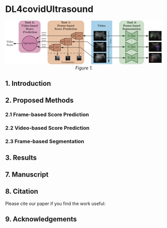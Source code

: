 # DL4covidUltrasound

<p align="center">
    <img src="./imgs/teaser_rebuttal.png"/> <br />
    <em> 
    Figure 1.
    </em>
</p>

## 1. Introduction

## 2. Proposed Methods

### 2.1 Frame-based Score Prediction

### 2.2 Video-based Score Prediction

### 2.3 Frame-based Segmentation

## 3. Results

## 7. Manuscript

## 8. Citation

Please cite our paper if you find the work useful: 

 
 ## 9. Acknowledgements
